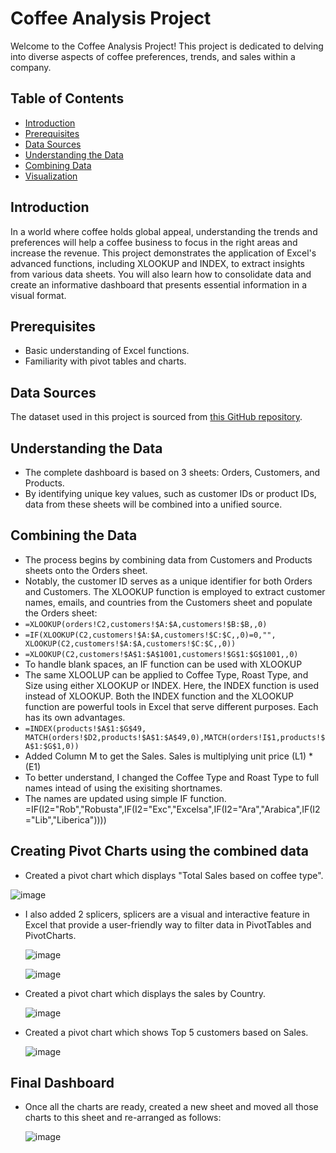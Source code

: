 # Coffee Analysis Project

Welcome to the Coffee Analysis Project! This project is dedicated to delving into diverse aspects of coffee preferences, trends, and sales within a company.

## Table of Contents

- [Introduction](#introduction)
- [Prerequisites](#prerequisites)
- [Data Sources](#data-sources)
- [Understanding the Data](#understanding-the-data)
- [Combining Data](#combining-data)
- [Visualization](#visualization)

## Introduction

In a world where coffee holds global appeal, understanding the trends and preferences will help a coffee business to focus in the right areas and increase the revenue. This project demonstrates the application of Excel's advanced functions, including XLOOKUP and INDEX, to extract insights from various data sheets. You will also learn how to consolidate data and create an informative dashboard that presents essential information in a visual format. 

## Prerequisites

- Basic understanding of Excel functions.
- Familiarity with pivot tables and charts.

## Data Sources

The dataset used in this project is sourced from [this GitHub repository](https://github.com/mochen862/excel-project-coffee-sales).

## Understanding the Data

- The complete dashboard is based on 3 sheets: Orders, Customers, and Products.
- By identifying unique key values, such as customer IDs or product IDs, data from these sheets will be combined into a unified source.

## Combining the Data

  - The process begins by combining data from Customers and Products sheets onto the Orders sheet.
  - Notably, the customer ID serves as a unique identifier for both Orders and Customers. The XLOOKUP function is employed to extract customer names, emails, and countries from the Customers sheet and populate the Orders 
     sheet:
  - `=XLOOKUP(orders!C2,customers!$A:$A,customers!$B:$B,,0)`
  - `=IF(XLOOKUP(C2,customers!$A:$A,customers!$C:$C,,0)=0,"", XLOOKUP(C2,customers!$A:$A,customers!$C:$C,,0))`
  - `=XLOOKUP(C2,customers!$A$1:$A$1001,customers!$G$1:$G$1001,,0)`
  - To handle blank spaces, an IF function can be used with XLOOKUP 
  - The same XLOOLUP can be applied to Coffee Type, Roast Type, and Size using either XLOOKUP or INDEX. Here, the INDEX function is used instead of XLOOKUP. Both the INDEX function and the XLOOKUP function are powerful 
    tools in Excel that serve different purposes. Each has its own advantages. 
  - `=INDEX(products!$A$1:$G$49, MATCH(orders!$D2,products!$A$1:$A$49,0),MATCH(orders!I$1,products!$A$1:$G$1,0))`
  - Added Column M to get the Sales. Sales is multiplying unit price (L1) * (E1)
  - To better understand, I changed the Coffee Type and Roast Type to full names intead of using the exisiting shortnames.
  - The names are updated using simple IF function.
    =IF(I2="Rob","Robusta",IF(I2="Exc","Excelsa",IF(I2="Ara","Arabica",IF(I2="Lib","Liberica"))))

## Creating Pivot Charts using the combined data

 - Created a pivot chart which displays "Total Sales based on coffee type". 
   
  ![image](https://github.com/Anirudh2103/Coffee-Analysis-Project/assets/142172393/53a1fbb8-93e9-4d0e-a919-5330085d21bc)

 - I also added 2 splicers, splicers are a visual and interactive feature in Excel that provide a user-friendly way to filter data in PivotTables and PivotCharts.
   
   ![image](https://github.com/Anirudh2103/Coffee-Analysis-Project/assets/142172393/dd57ab53-e5c9-49c8-83a0-d4edbaadc88b)

   ![image](https://github.com/Anirudh2103/Coffee-Analysis-Project/assets/142172393/4439df09-390f-4d0c-96e0-85fcded3a594)

 - Created a pivot chart which displays the sales by Country.

   ![image](https://github.com/Anirudh2103/Coffee-Analysis-Project/assets/142172393/3ce378de-df47-4136-bc5b-d6aa3e523996)


 - Created a pivot chart which shows Top 5 customers based on Sales.
   
   ![image](https://github.com/Anirudh2103/Coffee-Analysis-Project/assets/142172393/3ab0b9b7-cd14-478d-b5fa-b9f61d5162b4)

## Final Dashboard

- Once all the charts are ready, created a new sheet and moved all those charts to this sheet and re-arranged as follows: 

  ![image](https://github.com/Anirudh2103/Coffee-Analysis-Project/assets/142172393/b72017d7-5fe8-4508-971f-58d5b54bf49a)































